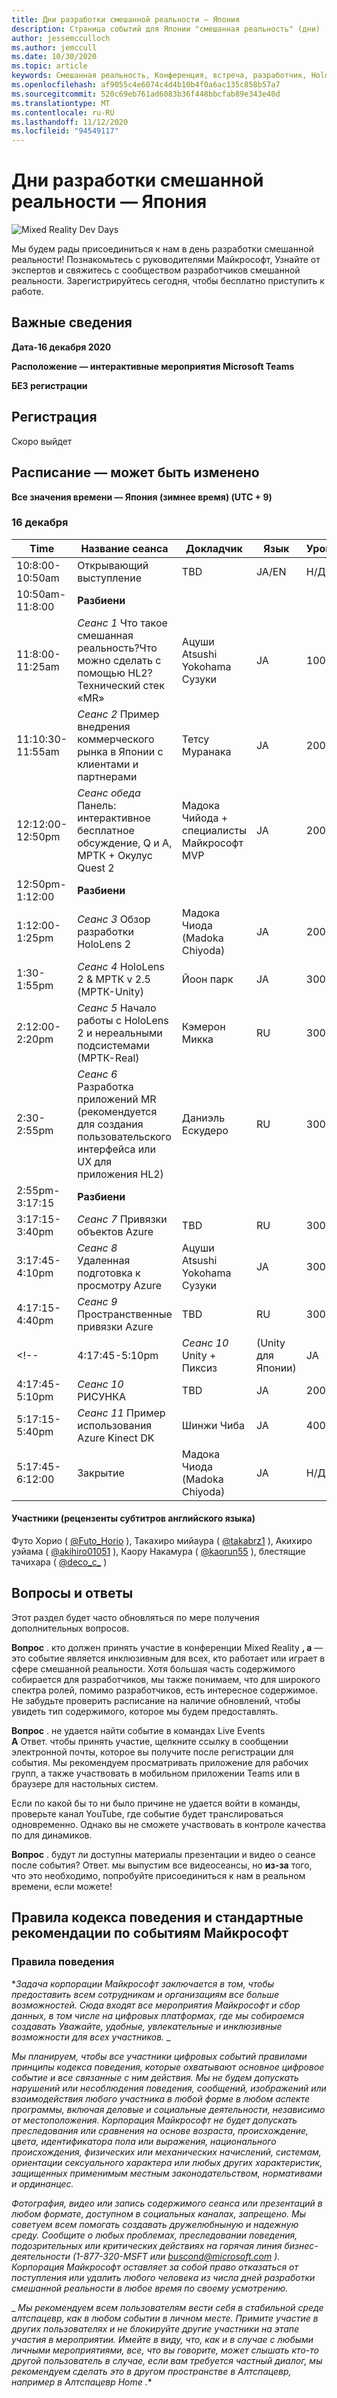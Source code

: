 ```yaml
---
title: Дни разработки смешанной реальности — Япония
description: Страница событий для Японии "смешанная реальность" (дни)
author: jessemcculloch
ms.author: jemccull
ms.date: 10/30/2020
ms.topic: article
keywords: Смешанная реальность, Конференция, встреча, разработчик, HoloLens, HoloLens 2, Kinect
ms.openlocfilehash: af9055c4e6074c4d4b10b4f0a6ac135c858b57a7
ms.sourcegitcommit: 520c69eb761ad6083b36f448bbcfab89e343e40d
ms.translationtype: MT
ms.contentlocale: ru-RU
ms.lasthandoff: 11/12/2020
ms.locfileid: "94549117"
---
```

# <a name="mixed-reality-dev-days-japan"></a>Дни разработки смешанной реальности — Япония

![Mixed Reality Dev Days](images/MRDD/MRDevDaysJapanBanner.png)

Мы будем рады присоединиться к нам в день разработки смешанной реальности! Познакомьтесь с руководителями Майкрософт, Узнайте от экспертов и свяжитесь с сообществом разработчиков смешанной реальности. Зарегистрируйтесь сегодня, чтобы бесплатно приступить к работе.

## <a name="important-details"></a>Важные сведения

**Дата-16 декабря 2020**

**Расположение — интерактивные мероприятия Microsoft Teams**

**БЕЗ регистрации**

## <a name="registration"></a>Регистрация

Скоро выйдет

## <a name="schedule---subject-to-change"></a>Расписание — может быть изменено

**Все значения времени — Япония (зимнее время) (UTC + 9)** 



### <a name="december-16th"></a>16 декабря
|**Time**|**Название сеанса**|**Докладчик**|**Язык**|**Уровень**|
|---------|---------|---------|---------|---------|
|10:8:00-10:50am|Открывающий выступление|TBD|JA/EN|Н/Д|
|10:50am-11:8:00|**Разбиени**||||
|11:8:00-11:25am|*Сеанс 1* Что такое смешанная реальность?Что можно сделать с помощью HL2?Технический стек «MR»|Ацуши Atsushi Yokohama Сузуки|JA|100|
|11:10:30-11:55am|*Сеанс 2* Пример внедрения коммерческого рынка в Японии с клиентами и партнерами|Тетсу Муранака|JA|200|
|12:12:00-12:50pm|*Сеанс обеда* Панель: интерактивное бесплатное обсуждение, Q и A, МРТК + Окулус Quest 2|Мадока Чийода + специалисты Майкрософт MVP|JA|200|
|12:50pm-1:12:00|**Разбиени**||||
|1:12:00-1:25pm|*Сеанс 3* Обзор разработки HoloLens 2|Мадока Чиода (Madoka Chiyoda)|JA|200|
|1:30-1:55pm|*Сеанс 4* HoloLens 2 & МРТК v 2.5 (МРТК-Unity)|Йоон парк|JA|300|
|2:12:00-2:20pm|*Сеанс 5* Начало работы с HoloLens 2 и нереальными подсистемами (МРТК-Real)|Кэмерон Микка|RU|300|
|2:30-2:55pm|*Сеанс 6* Разработка приложений MR (рекомендуется для создания пользовательского интерфейса или UX для приложения HL2)|Даниэль Ескудеро|RU|300|
|2:55pm-3:17:15|**Разбиени**||||
|3:17:15-3:40pm|*Сеанс 7* Привязки объектов Azure|TBD|RU|300|
|3:17:45-4:10pm|*Сеанс 8* Удаленная подготовка к просмотру Azure|Ацуши Atsushi Yokohama Сузуки|JA|300|
|4:17:15-4:40pm|*Сеанс 9* Пространственные привязки Azure|TBD|RU|300|
<!--|4:17:45-5:10pm|*Сеанс 10* Unity + Пиксиз|(Unity для Японии)|JA|200|-->
|4:17:45-5:10pm|*Сеанс 10* РИСУНКА|TBD|JA|200|
|5:17:15-5:40pm|*Сеанс 11* Пример использования Azure Kinect DK|Шинжи Чиба|JA|400|
|5:17:45-6:12:00|Закрытие|Мадока Чиода (Madoka Chiyoda)|JA|Н/Д|

#### <a name="contributors-english-subtitle-reviewers"></a>Участники (рецензенты субтитров английского языка)

Футо Хорио ( [@Futo_Horio](https://twitter.com/Futo_Horio) ), Такахиро мийаура ( [@takabrz1](https://twitter.com/takabrz1) ), Акихиро уэйама ( [@akihiro01051](https://twitter.com/akihiro01051) ), Каору Накамура ( [@kaorun55](https://twitter.com/kaorun55) ), блестящие тачихара ( [@deco_c_](https://twitter.com/deco_c_) )

## <a name="frequently-asked-questions"></a>Вопросы и ответы
Этот раздел будет часто обновляться по мере получения дополнительных вопросов.

**Вопрос** . кто должен принять участие в конференции Mixed Reality **, а** — это событие является инклюзивным для всех, кто работает или играет в сфере смешанной реальности. Хотя большая часть содержимого собирается для разработчиков, мы также понимаем, что для широкого спектра ролей, помимо разработчиков, есть интересное содержимое. Не забудьте проверить расписание на наличие обновлений, чтобы увидеть тип содержимого, которое мы будем предоставлять.  
  
**Вопрос** . не удается найти событие в командах Live Events  
**A** Ответ. чтобы принять участие, щелкните ссылку в сообщении электронной почты, которое вы получите после регистрации для события. Мы рекомендуем просматривать приложение для рабочих групп, а также участвовать в мобильном приложении Teams или в браузере для настольных систем.

Если по какой бы то ни было причине не удается войти в команды, проверьте канал YouTube, где событие будет транслироваться одновременно. Однако вы не сможете участвовать в контроле качества по для динамиков.

  
**Вопрос** . будут ли доступны материалы презентации и видео о сеансе после события? 
Ответ. мы выпустим все видеосеансы, но **из-за** того, что это необходимо, попробуйте присоединиться к нам в реальном времени, если можете!

<!--  
**Q** -  
**A** -  
  
**Q** -  
**A** -  
  
**Q** -  
**A** -  
-->

## <a name="code-of-conduct-and-microsoft-standard-event-guidelines"></a>Правила кодекса поведения и стандартные рекомендации по событиям Майкрософт

### <a name="code-of-conduct"></a>Правила поведения 

**_Задача корпорации Майкрософт заключается в том, чтобы предоставить всем сотрудникам и организациям все больше возможностей. Сюда входят все мероприятия Майкрософт и сбор данных, в том числе на цифровых платформах, где мы собираемся создавать Уважайте, удобные, увлекательные и инклюзивные возможности для всех участников._* _  

_*_Мы планируем, чтобы все участники цифровых событий правилами принципы кодекса поведения, которые охватывают основное цифровое событие и все связанные с ним действия. Мы не будем допускать нарушений или несоблюдения поведения, сообщений, изображений или взаимодействия любого участника в любой форме в любом аспекте программы, включая деловые и социальные деятельности, независимо от местоположения. Корпорация Майкрософт не будет допускать преследования или сравнения на основе возраста, происхождение, цвета, идентификатора пола или выражения, национального происхождения, физических или механических начислений, системам, ориентации сексуального характера или любых других характеристик, защищенных применимым местным законодательством, нормативами и ординанцес._*_  

_*_Фотография, видео или запись содержимого сеанса или презентаций в любом формате, доступном в социальных каналах, запрещено. Мы советуем всем помогать создавать дружелюбныную и надежную среду. Сообщите о любых проблемах, преследовании поведения, подозрительных или критических действиях на горячая линия бизнес-деятельности (1-877-320-MSFT или [buscond@microsoft.com](mailto:buscond@microsoft.com) ). Корпорация Майкрософт оставляет за собой право отказаться от поступления или удалить любого человека из числа дней разработки смешанной реальности в любое время по своему усмотрению._*_  

_ *_Мы рекомендуем всем пользователям вести себя в стабильной среде алтспацевр, как в любом событии в личном месте. Примите участие в других пользователях и не блокируйте другие участники на этапе участия в мероприятии.  Имейте в виду, что, как и в случае с любыми личными мероприятиями, все, что вы говорите, может слышать кто-то другой пользователь в случае, если вам требуется частный диалог, мы рекомендуем сделать это в другом пространстве в Алтспацевр, например в Алтспацевр Home_ .**



